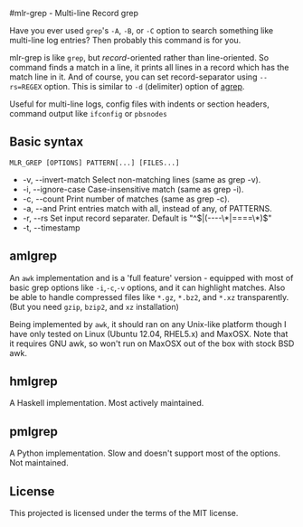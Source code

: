 #mlr-grep - Multi-line Record grep

Have you ever used `grep`'s  `-A`, `-B`, or `-C` option to search something like multi-line log entries? Then probably this command is for you.

mlr-grep is like `grep`, but _record_-oriented rather than line-oriented.
So command finds a match in a line, it prints all lines in a record which has the match line in it.
And of course, you can set record-separator using `--rs=REGEX` option.
This is similar to `-d` (delimiter) option of [agrep](http://www.tgries.de/agrep/agrephlp.html).

Useful for multi-line logs, config files with indents or section headers, command output like `ifconfig` or `pbsnodes`


## Basic syntax

`MLR_GREP [OPTIONS] PATTERN[...] [FILES...]`

* -v, --invert-match    Select non-matching lines (same as grep -v).
* -i, --ignore-case     Case-insensitive match (same as grep -i).
* -c, --count           Print number of matches (same as grep -c).
* -a, --and  Print entries match with all, instead of any, of PATTERNS.
* -r, --rs   Set input record separater. Default is "^$|(----\*|====\*)$"
* -t, --timestamp


## amlgrep
An `awk` implementation and is a 'full feature' version - equipped with most of basic grep options like `-i`,`-c`,`-v` options, and it can highlight matches. Also be able to handle compressed files like `*.gz`, `*.bz2`, and `*.xz` transparently. (But you need `gzip`, `bzip2`, and `xz` installation)

Being implemented by `awk`, it should ran on any Unix-like platform though I have only tested on Linux (Ubuntu 12.04, RHEL5.x) and MaxOSX. Note that it requires GNU awk, so won't run on MaxOSX out of the box with stock BSD awk.


## hmlgrep
A Haskell implementation. Most actively maintained.


## pmlgrep
A Python implementation. Slow and doesn't support most of the options.
Not maintained.


## License
This projected is licensed under the terms of the MIT license.

